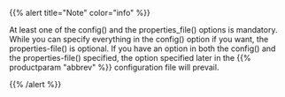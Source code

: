 ---
---
<!-- DISCLAIMER: This file is based on the syslog-ng Open Source Edition documentation https://github.com/balabit/syslog-ng-ose-guides/commit/2f4a52ee61d1ea9ad27cb4f3168b95408fddfdf2 and is used under the terms of The syslog-ng Open Source Edition Documentation License. The file has been modified by Axoflow. -->
{{% alert title="Note" color="info" %}}

At least one of the <span class="userinput">config()</span> and the <span class="userinput">properties_file()</span> options is mandatory. While you can specify everything in the <span class="userinput">config()</span> option if you want, the <span class="userinput">properties-file()</span> is optional. If you have an option in both the <span class="userinput">config()</span> and the <span class="userinput">properties-file()</span> specified, the option specified later in the {{% productparam "abbrev" %}} configuration file will prevail.

{{% /alert %}}

